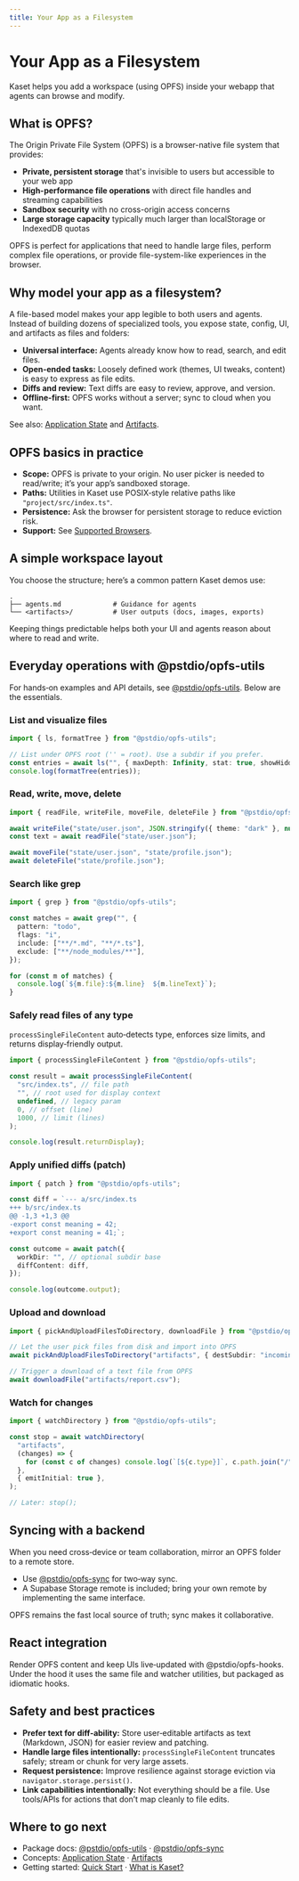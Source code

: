 ```yaml
---
title: Your App as a Filesystem
---
```


# Your App as a Filesystem

Kaset helps you add a workspace (using OPFS) inside your webapp that agents can browse and modify.

## What is OPFS?

The Origin Private File System (OPFS) is a browser-native file system that provides:

- **Private, persistent storage** that's invisible to users but accessible to your web app
- **High-performance file operations** with direct file handles and streaming capabilities
- **Sandbox security** with no cross-origin access concerns
- **Large storage capacity** typically much larger than localStorage or IndexedDB quotas

OPFS is perfect for applications that need to handle large files, perform complex file operations, or provide file-system-like experiences in the browser.

## Why model your app as a filesystem?

A file-based model makes your app legible to both users and agents. Instead of building dozens of specialized tools, you expose state, config, UI, and artifacts as files and folders:

- **Universal interface:** Agents already know how to read, search, and edit files.
- **Open-ended tasks:** Loosely defined work (themes, UI tweaks, content) is easy to express as file edits.
- **Diffs and review:** Text diffs are easy to review, approve, and version.
- **Offline‑first:** OPFS works without a server; sync to cloud when you want.

See also: [Application State](/modifications/app-state) and [Artifacts](/modifications/artifacts).

## OPFS basics in practice

- **Scope:** OPFS is private to your origin. No user picker is needed to read/write; it’s your app’s sandboxed storage.
- **Paths:** Utilities in Kaset use POSIX‑style relative paths like `"project/src/index.ts"`.
- **Persistence:** Ask the browser for persistent storage to reduce eviction risk.
- **Support:** See [Supported Browsers](/getting-started/supported-browsers).

## A simple workspace layout

You choose the structure; here’s a common pattern Kaset demos use:

```
.
├── agents.md             # Guidance for agents
└── <artifacts>/          # User outputs (docs, images, exports)
```

Keeping things predictable helps both your UI and agents reason about where to read and write.

## Everyday operations with @pstdio/opfs-utils

For hands‑on examples and API details, see [@pstdio/opfs-utils](/packages/opfs-utils). Below are the essentials.

### List and visualize files

```ts
import { ls, formatTree } from "@pstdio/opfs-utils";

// List under OPFS root ('' = root). Use a subdir if you prefer.
const entries = await ls("", { maxDepth: Infinity, stat: true, showHidden: false });
console.log(formatTree(entries));
```

### Read, write, move, delete

```ts
import { readFile, writeFile, moveFile, deleteFile } from "@pstdio/opfs-utils";

await writeFile("state/user.json", JSON.stringify({ theme: "dark" }, null, 2));
const text = await readFile("state/user.json");

await moveFile("state/user.json", "state/profile.json");
await deleteFile("state/profile.json");
```

### Search like grep

```ts
import { grep } from "@pstdio/opfs-utils";

const matches = await grep("", {
  pattern: "todo",
  flags: "i",
  include: ["**/*.md", "**/*.ts"],
  exclude: ["**/node_modules/**"],
});

for (const m of matches) {
  console.log(`${m.file}:${m.line}  ${m.lineText}`);
}
```

### Safely read files of any type

`processSingleFileContent` auto‑detects type, enforces size limits, and returns display‑friendly output.

```ts
import { processSingleFileContent } from "@pstdio/opfs-utils";

const result = await processSingleFileContent(
  "src/index.ts", // file path
  "", // root used for display context
  undefined, // legacy param
  0, // offset (line)
  1000, // limit (lines)
);

console.log(result.returnDisplay);
```

### Apply unified diffs (patch)

```ts
import { patch } from "@pstdio/opfs-utils";

const diff = `--- a/src/index.ts
+++ b/src/index.ts
@@ -1,3 +1,3 @@
-export const meaning = 42;
+export const meaning = 41;`;

const outcome = await patch({
  workDir: "", // optional subdir base
  diffContent: diff,
});

console.log(outcome.output);
```

### Upload and download

```ts
import { pickAndUploadFilesToDirectory, downloadFile } from "@pstdio/opfs-utils";

// Let the user pick files from disk and import into OPFS
await pickAndUploadFilesToDirectory("artifacts", { destSubdir: "incoming", overwrite: "rename" });

// Trigger a download of a text file from OPFS
await downloadFile("artifacts/report.csv");
```

### Watch for changes

```ts
import { watchDirectory } from "@pstdio/opfs-utils";

const stop = await watchDirectory(
  "artifacts",
  (changes) => {
    for (const c of changes) console.log(`[${c.type}]`, c.path.join("/"));
  },
  { emitInitial: true },
);

// Later: stop();
```

## Syncing with a backend

When you need cross‑device or team collaboration, mirror an OPFS folder to a remote store.

- Use [@pstdio/opfs-sync](/packages/opfs-sync) for two‑way sync.
- A Supabase Storage remote is included; bring your own remote by implementing the same interface.

OPFS remains the fast local source of truth; sync makes it collaborative.

## React integration

Render OPFS content and keep UIs live‑updated with @pstdio/opfs-hooks. Under the hood it uses the same file and watcher utilities, but packaged as idiomatic hooks.

## Safety and best practices

- **Prefer text for diff‑ability:** Store user‑editable artifacts as text (Markdown, JSON) for easier review and patching.
- **Handle large files intentionally:** `processSingleFileContent` truncates safely; stream or chunk for very large assets.
- **Request persistence:** Improve resilience against storage eviction via `navigator.storage.persist()`.
- **Link capabilities intentionally:** Not everything should be a file. Use tools/APIs for actions that don’t map cleanly to file edits.

## Where to go next

- Package docs: [@pstdio/opfs-utils](/packages/opfs-utils) · [@pstdio/opfs-sync](/packages/opfs-sync)
- Concepts: [Application State](/modifications/app-state) · [Artifacts](/modifications/artifacts)
- Getting started: [Quick Start](/getting-started/quick-start) · [What is Kaset?](/getting-started/what-is-kaset)
